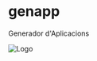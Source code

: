 # genapp
Generador d'Aplicacions

![Logo](https://github.com/GovernIB/genapp/blob/binaris/images/genapp-icon.png)
